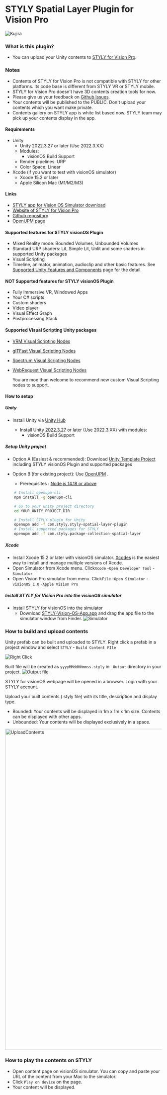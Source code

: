 # STYLY Spatial Layer Plugin for Vision Pro

![Kujira](https://github.com/styly-dev/STYLY-visionOS-Plugin/assets/387880/f8c5a959-ef49-4ed3-b06b-db367624766f)

### What is this plugin?
* You can upload your Unity contents to [STYLY for Vision Pro](https://apps.apple.com/us/app/styly-for-vision-pro/id6475184828).

### Notes
* Contents of STYLY for Vision Pro is not compatible with STYLY for other platforms. Its code base is different from STYLY VR or STYLY mobile. 
* STYLY for Vision Pro doesn't have 3D contents creation tools for now.
* Please give us your feedback on [Github Issues](https://github.com/styly-dev/STYLY-Spatial-Layer-Plugin/issues).  
* Your contents will be published to the PUBLIC. Don't upload your contents which you want make private. 
* Contents gallery on STYLY app is white list based now. STYLY team may pick up your contents display in the app.    

#### Requirements

* Unity
  * Unity 2022.3.27 or later (Use 2022.3.XX)
  * Modules:
    * visionOS Build Support
  * Render pipelines: URP
  * Color Space: Linear
* Xcode (if you want to test with visionOS simulator)
  * Xcode 15.2 or later
  * Apple Silicon Mac (M1/M2/M3)

#### Links
* [STYLY app for Vision OS Simulator download](https://drive.google.com/uc?export=download&id=1GR4Xw14_gMSG_fW7dyXPoTyFde4D6Vwz)
* [Website of STYLY for Vision Pro](https://spatial-layer.styly.cc/)
* [Github repository](https://github.com/styly-dev/STYLY-Spatial-Layer-Plugin/)
* [OpenUPM page](https://openupm.com/packages/com.styly.styly-spatial-layer-plugin/)

#### Supported features for STYLY visionOS Plugin

* Mixed Reality mode: Bounded Volumes, Unbounded Volumes
* Standard URP shaders: Lit, Simple Lit, Unlit and some shaders in supported Unity packages
* Visual Scripting
* Timeline, animator, animation, audioclip and other basic features. See [Supported Unity Features and Components](https://docs.unity3d.com/Packages/com.unity.polyspatial.visionos@1.2/manual/SupportedFeatures.html) page for the detail.

#### **NOT** Supported features for STYLY visionOS Plugin

* Fully Immersive VR, Windowed Apps
* Your C# scripts
* Custom shaders
* Video player
* Visual Effect Graph
* Postprocessing Stack

#### Supported Visual Scripting Unity packages

* [VRM Visual Scripting Nodes](https://openupm.com/packages/com.from2001.vrm-visualscripting-nodes/)
* [glTFast Visual Scripting Nodes](https://openupm.com/packages/com.from2001.gltfast-visualscripting-nodes/)
* [Spectrum Visual Scripting Nodes](https://openupm.com/packages/com.from2001.spectrum-visualscripting-nodes/)
* [WebRequest Visual Scripting Nodes](https://openupm.com/packages/com.styly.webrequest-visualscripting-nodes/)

  You are moe than welcome to recommend new custom Visual Scripting nodes to support.

#### How to setup

##### Unity

  * Install Unity via [Unity Hub](https://unity.com/unity-hub)

    * Install Unity [2022.3.27](https://unity.com/ja/releases/editor/whats-new/2022.3.27) or later (Use 2022.3.XX) with modules:
      * visionOS Build Support

##### Setup Unity project

  * Option A (Easiest & recommended): Download [Unity Template Project](https://api.github.com/repos/styly-dev/STYLY-visionOS-Plugin/zipball/) including STYLY visionOS Plugin and supported packages

  * Option B (for existing project): Use [OpenUPM](https://openupm.com/packages/com.styly.styly-spatial-layer-plugin/) .
    * Prerequisites : [Node.js 14.18 or above](https://nodejs.org/en/download/)

```sh
    # Install openupm-cli
    npm install -g openupm-cli

    # Go to your unity project directory
    cd YOUR_UNITY_PROJECT_DIR

    # Install STYLY plugin for Unity
    openupm add -f com.styly.styly-spatial-layer-plugin
    # Install supported packages for STYLY
    openupm add -f com.styly.package-collection-spatial-layer
```

##### Xcode

  * Install Xcode 15.2 or later with visionOS simulator. [Xcodes](https://www.xcodes.app/) is the easiest way to install and manage multiple versions of Xcode.
  * Open Simulator from Xcode menu. Click`Xcode` -`Open Developer Tool` -`Simulator`
  * Open Vision Pro simulator from menu. Click`File` -`Open Simulator` -`visionOS 1.0` -`Apple Vision Pro`

##### Install STYLY for Vision Pro into the visionOS simulator
  * Install STYLY for visionOS into the simulator
    * Download [STYLY-Vision-OS-App.app](https://drive.google.com/uc?export=download&id=1GR4Xw14_gMSG_fW7dyXPoTyFde4D6Vwz) and drag the app file to the simulator window from Finder.
![Simulator](https://github.com/styly-dev/PolySpatial_VisualScriptingNodes/assets/387880/0e2da2ad-f45c-4452-b71e-9339ade58fd6)

### How to build and upload contents

Unity prefab can be built and uploaded to STYLY. Right click a prefab in a project window and select `STYLY` - `Build Content FIle`

![Right Click](https://github.com/styly-dev/PolySpatial_VisualScriptingNodes/assets/387880/bb5b85d5-4106-4561-aeca-cc8a5297c5cd)

Built file will be created as `yyyyMMddHHmmss.styly` in `_Output` directory in your project.
![Output file](https://github.com/styly-dev/PolySpatial_VisualScriptingNodes/assets/387880/555c708b-787c-48a6-ba93-13c168643f44)

STYLY for visionOS webpage will be opened in a browser. Login with your STYLY account.

Upload your built contents (.styly file) with its title, description and display type.
* Bounded: Your contents will be displayed in 1m x 1m x 1m size. Contents can be displayed with other apps.
* Unbounded: Your contents will be displayed exclusively in a space.

<img width="1033" alt="UploadContents" src="https://github.com/styly-dev/STYLY-VisionOS-Plugin/assets/387880/474b38a9-59c8-4e7d-9b5c-489ab2c59638">

### How to play the contents on STYLY

* Open content page on visionOS simulator. You can copy and paste your URL of the content from your Mac to the simulator.
* Click `Play on device` on the page.
* Your content will be displayed.


